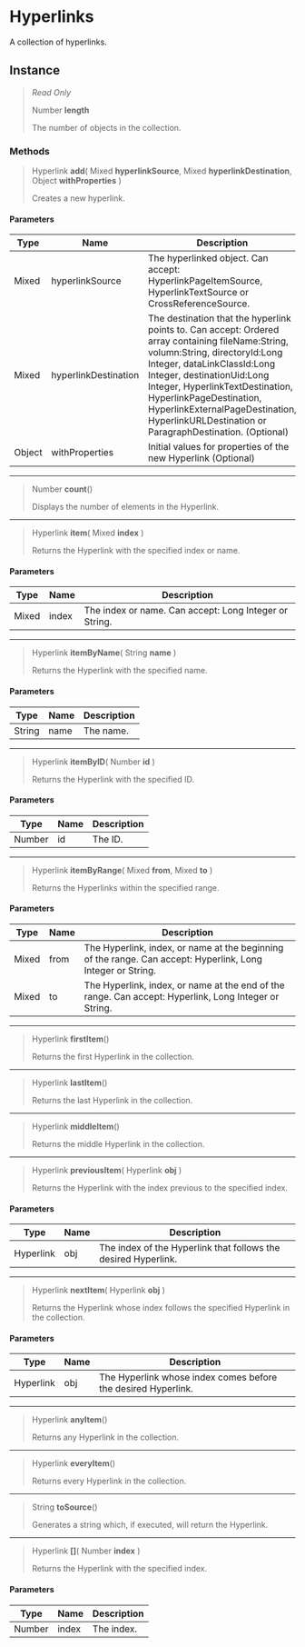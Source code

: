 # Hyperlinks
A collection of hyperlinks.

## Instance
> *Read Only* 
> 
> Number **length** 
>
> The number of objects in the collection.

### Methods
> Hyperlink **add**( Mixed **hyperlinkSource**, Mixed **hyperlinkDestination**, Object **withProperties** )
> 
> Creates a new hyperlink.
#### Parameters
| Type | Name | Description |
|---|---|---|
| Mixed | hyperlinkSource | The hyperlinked object. Can accept: HyperlinkPageItemSource, HyperlinkTextSource or CrossReferenceSource. |
| Mixed | hyperlinkDestination | The destination that the hyperlink points to. Can accept: Ordered array containing fileName:String, volumn:String, directoryId:Long Integer, dataLinkClassId:Long Integer, destinationUid:Long Integer, HyperlinkTextDestination, HyperlinkPageDestination, HyperlinkExternalPageDestination, HyperlinkURLDestination or ParagraphDestination. (Optional) |
| Object | withProperties | Initial values for properties of the new Hyperlink (Optional) |

*** 
> Number **count**()
> 
> Displays the number of elements in the Hyperlink.
*** 
> Hyperlink **item**( Mixed **index** )
> 
> Returns the Hyperlink with the specified index or name.
#### Parameters
| Type | Name | Description |
|---|---|---|
| Mixed | index | The index or name. Can accept: Long Integer or String. |

*** 
> Hyperlink **itemByName**( String **name** )
> 
> Returns the Hyperlink with the specified name.
#### Parameters
| Type | Name | Description |
|---|---|---|
| String | name | The name. |

*** 
> Hyperlink **itemByID**( Number **id** )
> 
> Returns the Hyperlink with the specified ID.
#### Parameters
| Type | Name | Description |
|---|---|---|
| Number | id | The ID. |

*** 
> Hyperlink **itemByRange**( Mixed **from**, Mixed **to** )
> 
> Returns the Hyperlinks within the specified range.
#### Parameters
| Type | Name | Description |
|---|---|---|
| Mixed | from | The Hyperlink, index, or name at the beginning of the range. Can accept: Hyperlink, Long Integer or String. |
| Mixed | to | The Hyperlink, index, or name at the end of the range. Can accept: Hyperlink, Long Integer or String. |

*** 
> Hyperlink **firstItem**()
> 
> Returns the first Hyperlink in the collection.
*** 
> Hyperlink **lastItem**()
> 
> Returns the last Hyperlink in the collection.
*** 
> Hyperlink **middleItem**()
> 
> Returns the middle Hyperlink in the collection.
*** 
> Hyperlink **previousItem**( Hyperlink **obj** )
> 
> Returns the Hyperlink with the index previous to the specified index.
#### Parameters
| Type | Name | Description |
|---|---|---|
| Hyperlink | obj | The index of the Hyperlink that follows the desired Hyperlink. |

*** 
> Hyperlink **nextItem**( Hyperlink **obj** )
> 
> Returns the Hyperlink whose index follows the specified Hyperlink in the collection.
#### Parameters
| Type | Name | Description |
|---|---|---|
| Hyperlink | obj | The Hyperlink whose index comes before the desired Hyperlink. |

*** 
> Hyperlink **anyItem**()
> 
> Returns any Hyperlink in the collection.
*** 
> Hyperlink **everyItem**()
> 
> Returns every Hyperlink in the collection.
*** 
> String **toSource**()
> 
> Generates a string which, if executed, will return the Hyperlink.
*** 
> Hyperlink **[]**( Number **index** )
> 
> Returns the Hyperlink with the specified index.
#### Parameters
| Type | Name | Description |
|---|---|---|
| Number | index | The index. |



